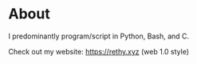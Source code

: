 # About
I predominantly program/script in Python, Bash, and C.

Check out my website: https://rethy.xyz (web 1.0 style)

